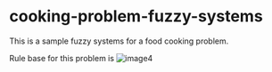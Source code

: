 # cooking-problem-fuzzy-systems
This is a sample fuzzy systems for a food cooking problem.

Rule base for this problem is
![image4](https://user-images.githubusercontent.com/48308230/180369303-8e021d51-9181-4c94-bc0a-607f80659aac.png)
